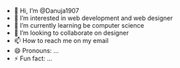 - 👋 Hi, I’m @Danuja1907
- 👀 I’m interested in web development and web designer
- 🌱 I’m currently learning be computer science
- 💞️ I’m looking to collaborate on designer
- 📫 How to reach me on my email
- 😄 Pronouns: ...
- ⚡ Fun fact: ...

<!---
Danuja1907/Danuja1907 is a ✨ special ✨ repository because its `README.md` (this file) appears on your GitHub profile.
You can click the Preview link to take a look at your changes.
--->

